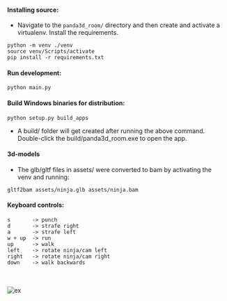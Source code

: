 
#### Installing source:
- Navigate to the <code>panda3d_room/</code> directory and then
create and activate a virtualenv. Install the requirements.

<pre><code>python -m venv ./venv
source venv/Scripts/activate
pip install -r requirements.txt</code></pre>

#### Run development:

<pre><code>python main.py</code></pre>

#### Build Windows binaries for distribution:

<pre><code>python setup.py build_apps</code></pre>

- A build/ folder will get created after running the
above command. Double-click the build/panda3d_room.exe
to open the app.

#### 3d-models
- The glb/gltf files in assets/ were converted
to bam by activating the venv and running:

<pre><code>gltf2bam assets/ninja.glb assets/ninja.bam</code></pre>

#### Keyboard controls:
<pre><code>s       -> punch
d       -> strafe right
a       -> strafe left
w + up  -> run
up      -> walk
left    -> rotate ninja/cam left
right   -> rotate ninja/cam right
down    -> walk backwards</code></pre>


<br><br>
<img src="https://user-images.githubusercontent.com/30498791/190553885-d95448a6-01eb-46c6-b81a-83b50cb4a2fa.png" alt="ex">

